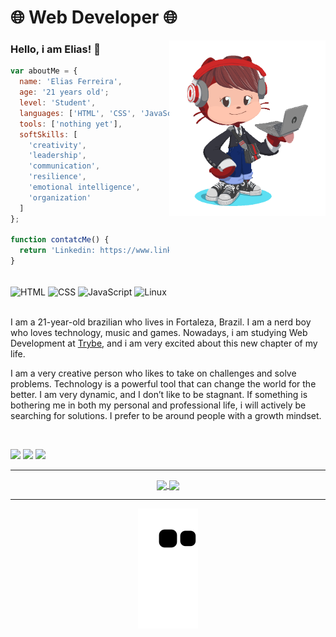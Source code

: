 # :globe_with_meridians: Web Developer :globe_with_meridians:

<img align="right" src="images/my_octocat.png" alt="My octocat" width="250px">

### Hello, i am Elias! 👋

```JavaScript
var aboutMe = {
  name: 'Elias Ferreira',
  age: '21 years old';
  level: 'Student',
  languages: ['HTML', 'CSS', 'JavaScript ES6'],
  tools: ['nothing yet'],
  softSkills: [
    'creativity',
    'leadership',
    'communication',
    'resilience',
    'emotional intelligence',
    'organization'
  ]
};

function contatcMe() {
  return 'Linkedin: https://www.linkedin.com/in/eliasef/';
}
```

<div style="display: inline_block"><br>
  <img align="center" alt="HTML" height="30" width="40" src="https://cdn.jsdelivr.net/gh/devicons/devicon/icons/html5/html5-original.svg">
  <img align="center" alt="CSS" height="30" width="40" src="https://cdn.jsdelivr.net/gh/devicons/devicon/icons/css3/css3-original.svg">
  <img align="center" alt="JavaScript" height="30" width="40" src="https://cdn.jsdelivr.net/gh/devicons/devicon/icons/javascript/javascript-original.svg">
  <img align="center" alt="Linux" height="30" width="40" src="https://cdn.jsdelivr.net/gh/devicons/devicon/icons/linux/linux-original.svg">
</div>
<br>

<p>I am a 21-year-old brazilian who lives in Fortaleza, Brazil. I am a nerd boy who loves technology, music and games. Nowadays, i am studying Web Development at <a href="https://betrybe.com">Trybe</a>, and i am very excited about this new chapter of my life.</p>
<p>I am a very creative person who likes to take on challenges and solve problems. Technology is a powerful tool that can change the world for the better. I am very dynamic, and I don’t like to be stagnant. If something is bothering me in both my personal and professional life, i will actively be searching for solutions. I prefer to be around people with a growth mindset.</p>
<br>
<div>
   
  <a href="https://www.linkedin.com/in/eliasef/" target="_blank"><img src="https://img.shields.io/badge/LinkedIn-0077B5?style=for-the-badge&logo=linkedin&logoColor=white" target="_blank"></a>
<a href = "mailto:eliasef0305@gmail.com"><img src="https://img.shields.io/badge/-Gmail-%23333?style=for-the-badge&logo=gmail&logoColor=white" target="_blank"></a>
  <a href="https://www.instagram.com/eliasef_/" target="_blank"><img src="https://img.shields.io/badge/Instagram-E4405F?style=for-the-badge&logo=instagram&logoColor=white" target="_blank"></a>
   
---

<div align="center"> 
     <a href="https://github.com/anuraghazra/github-readme-stats">
      <img align="center" src="https://github-readme-stats-sigma-five.vercel.app/api?username=eliasef&show_icons=true&include_all_commits=true&count_private=true&theme=react&line_height=40" />
    </a>
    <a href="https://github.com/anuraghazra/github-readme-stats">
      <img align="center" src="https://github-readme-stats.vercel.app/api/top-langs/?username=eliasef&theme=react&line_height=40&hide=css"/>
    </a>
  <a href="https://git.io/streak-stats">
   
---
  
![Snake animation](https://github.com/rafaballerini/rafaballerini/blob/output/github-contribution-grid-snake.svg)

